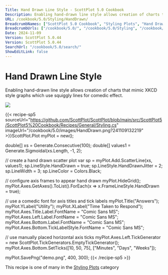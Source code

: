 ```yaml
---
Title: Hand Drawn Line Style - ScottPlot 5.0 Cookbook
Description: Enabling hand-drawn line style allows creation of charts that mimic XKCD style graphs which use squiggly lines for comedic effect.
URL: /cookbook/5.0/Styling/HandDrawn/
BreadcrumbNames: ["ScottPlot 5.0 Cookbook", "Styling Plots", "Hand Drawn Line Style"]
BreadcrumbUrls: ["/cookbook/5.0/", "/cookbook/5.0/Styling", "/cookbook/5.0/Styling/HandDrawn"]
Date: 2024-11-09
Version: ScottPlot 5.0.44
Version: ScottPlot 5.0.44
SearchUrl: "/cookbook/5.0/search/"
ShowEditLink: false
---
```



<div class='d-flex align-items-center mt-5'>
<h1 class='me-2 text-dark my-0 border-0'>Hand Drawn Line Style</h1>
</div>

Enabling hand-drawn line style allows creation of charts that mimic XKCD style graphs which use squiggly lines for comedic effect.

[![](/cookbook/5.0/images/HandDrawn.png?241109132219)](/cookbook/5.0/images/HandDrawn.png?241109132219)

{{< recipe-sp5 sourceUrl="https://github.com/ScottPlot/ScottPlot/blob/main/src/ScottPlot5/ScottPlot5%20Cookbook/Recipes/General/Styling.cs" imageUrl="/cookbook/5.0/images/HandDrawn.png?241109132219" >}}ScottPlot.Plot myPlot = new();

double[] xs = Generate.Consecutive(100);
double[] values1 = Generate.Sigmoidal(xs.Length, -1, 2);

// create a hand drawn scatter plot
var sp = myPlot.Add.ScatterLine(xs, values1);
sp.LineStyle.HandDrawn = true;
sp.LineStyle.HandDrawnJitter = 2;
sp.LineWidth = 3;
sp.LineColor = Colors.Black;

// configure axis frames to appear hand drawn
myPlot.HideGrid();
myPlot.Axes.GetAxes().ToList().ForEach(x =&gt; x.FrameLineStyle.HandDrawn = true);

// use a comedic font for axis titles and tick labels
myPlot.Title("Answers");
myPlot.YLabel("Utility");
myPlot.XLabel("Time Taken to Respond");
myPlot.Axes.Title.Label.FontName = "Comic Sans MS";
myPlot.Axes.Left.Label.FontName = "Comic Sans MS";
myPlot.Axes.Bottom.Label.FontName = "Comic Sans MS";
myPlot.Axes.Bottom.TickLabelStyle.FontName = "Comic Sans MS";

// use manually placed horizontal axis ticks
myPlot.Axes.Left.TickGenerator = new ScottPlot.TickGenerators.EmptyTickGenerator();
myPlot.Axes.Bottom.SetTicks([10, 50, 75], ["Minutes", "Days", "Weeks"]);

myPlot.SavePng("demo.png", 400, 300);
{{< /recipe-sp5 >}}

<div class='my-5 text-center'>This recipe is one of many in the <a href='/cookbook/5.0/Styling'>Styling Plots</a> category</div>


